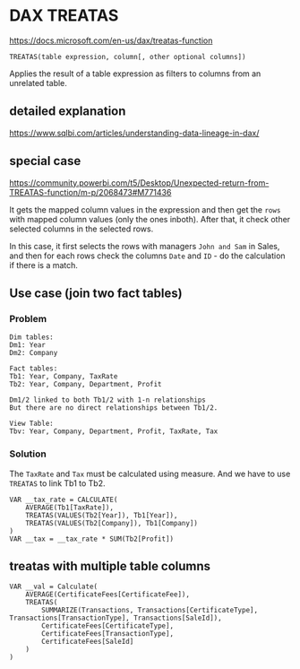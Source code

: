 # DAX TREATAS

https://docs.microsoft.com/en-us/dax/treatas-function

`TREATAS(table expression, column[, other optional columns])`

Applies the result of a table expression as filters to columns from an unrelated table.

## detailed explanation
https://www.sqlbi.com/articles/understanding-data-lineage-in-dax/

## special case
https://community.powerbi.com/t5/Desktop/Unexpected-return-from-TREATAS-function/m-p/2068473#M771436

It gets the mapped column values in the expression and then get the `rows` with mapped column values (only the ones inboth). After that, it check other selected columns in the selected rows.

In this case, it first selects the rows with managers `John and Sam` in Sales, and then for each rows check the columns `Date` and `ID` - do the calculation if there is a match.  

## Use case (join two fact tables)
### Problem
```
Dim tables:
Dm1: Year
Dm2: Company

Fact tables:
Tb1: Year, Company, TaxRate
Tb2: Year, Company, Department, Profit

Dm1/2 linked to both Tb1/2 with 1-n relationships
But there are no direct relationships between Tb1/2.

View Table:
Tbv: Year, Company, Department, Profit, TaxRate, Tax
```

### Solution
The `TaxRate` and `Tax` must be calculated using measure. And we have to use `TREATAS` to link Tb1 to Tb2.
```
VAR __tax_rate = CALCULATE(
    AVERAGE(Tb1[TaxRate]),
    TREATAS(VALUES(Tb2[Year]), Tb1[Year]),
    TREATAS(VALUES(Tb2[Company]), Tb1[Company])
)
VAR __tax = __tax_rate * SUM(Tb2[Profit])
```

## treatas with multiple table columns
```
VAR __val = Calculate(
    AVERAGE(CertificateFees[CertificateFee]),
    TREATAS(
        SUMMARIZE(Transactions, Transactions[CertificateType], Transactions[TransactionType], Transactions[SaleId]),
        CertificateFees[CertificateType],
        CertificateFees[TransactionType],
        CertificateFees[SaleId]
    )
)
```
